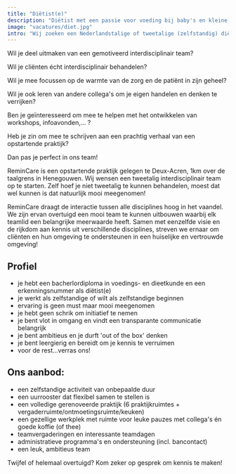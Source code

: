 ```yaml
---
title: "Diëtist(e)"
description: "Diëtist met een passie voor voeding bij baby's en kleine kinderen of het begeleiden van vrouwen voor, tijdens of na hun zwangerschap"
image: "vacatures/diet.jpg"
intro: "Wij zoeken een Nederlandstalige of tweetalige (zelfstandig) diëtist(e) met een passie voor voeding bij baby's en kleine kinderen of het begeleiden van vrouwen voor, tijdens of na hun zwangerschap."
---
```


Wil je deel uitmaken van een gemotiveerd interdisciplinair team?

Wil je cliënten écht interdisciplinair behandelen?

Wil je mee focussen op de warmte van de zorg en de patiënt in zijn geheel?

Wil je ook leren van andere collega's om je eigen handelen en denken te verrijken?

Ben je geïnteresseerd om mee te helpen met het ontwikkelen van workshops, infoavonden,... ?

Heb je zin om mee te schrijven aan een prachtig verhaal van een opstartende praktijk?

Dan pas je perfect in ons team!

ReminCare is een opstartende praktijk gelegen te Deux-Acren, 1km over de taalgrens in Henegouwen. Wij wensen een tweetalig interdisciplinair team op te starten. Zelf hoef je niet tweetalig te kunnen behandelen, moest dat wel kunnen is dat natuurlijk mooi meegenomen!

ReminCare draagt de interactie tussen alle disciplines hoog in het vaandel. We zijn ervan overtuigd een mooi team te kunnen uitbouwen waarbij elk teamlid een belangrijke meerwaarde heeft. Samen met eenzelfde visie en de rijkdom aan kennis uit verschillende disciplines, streven we ernaar om cliënten en hun omgeving te ondersteunen in een huiselijke en vertrouwde omgeving!

## Profiel

- je hebt een bacherlordiploma in voedings- en dieetkunde en een erkenningsnummer als diëtist(e)
- je werkt als zelfstandige of wilt als zelfstandige beginnen
- ervaring is geen must maar mooi meegenomen
- je hebt geen schrik om initiatief te nemen
- je bent vlot in omgang en vindt een transparante communicatie belangrijk
- je bent ambitieus en je durft 'out of the box' denken
- je bent leergierig en bereidt om je kennis te verruimen
- voor de rest...verras ons!

## Ons aanbod:

- een zelfstandige activiteit van onbepaalde duur
- een uurrooster dat flexibel samen te stellen is
- een volledige gerenoveerde praktijk (6 praktijkruimtes + vergaderruimte/ontmoetingsruimte/keuken)
- een gezellige werkplek met ruimte voor leuke pauzes met collega's én goede koffie (of thee)
- teamvergaderingen en interessante teamdagen
- administratieve programma's en ondersteuning (incl. bancontact)
- een leuk, ambitieus team

Twijfel of helemaal overtuigd? Kom zeker op gesprek om kennis te maken!
